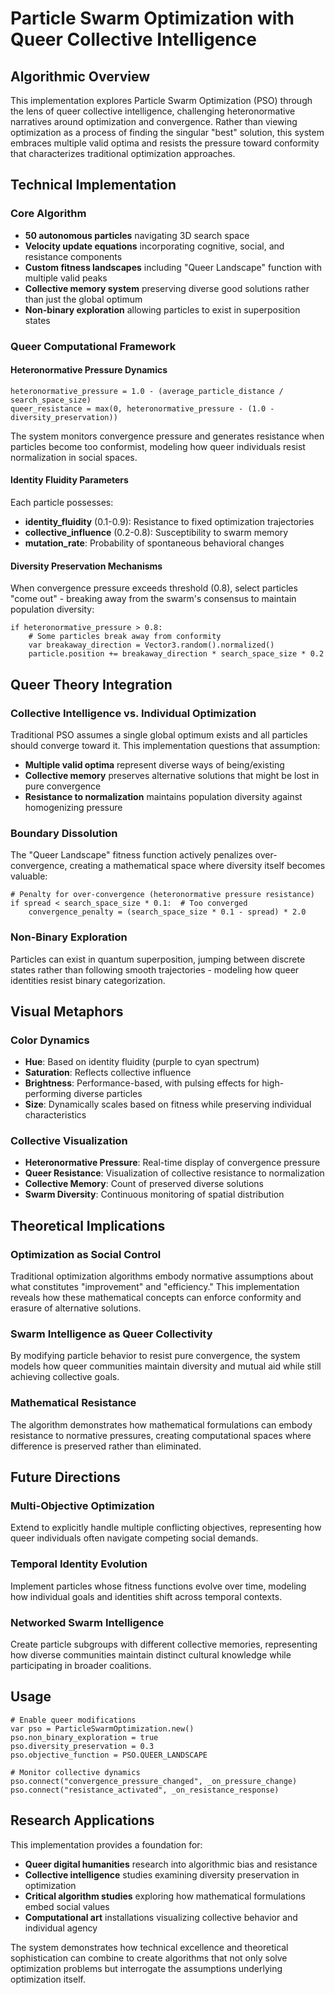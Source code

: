 # Particle Swarm Optimization with Queer Collective Intelligence

## Algorithmic Overview

This implementation explores Particle Swarm Optimization (PSO) through the lens of queer collective intelligence, challenging heteronormative narratives around optimization and convergence. Rather than viewing optimization as a process of finding the singular "best" solution, this system embraces multiple valid optima and resists the pressure toward conformity that characterizes traditional optimization approaches.

## Technical Implementation

### Core Algorithm
- **50 autonomous particles** navigating 3D search space
- **Velocity update equations** incorporating cognitive, social, and resistance components
- **Custom fitness landscapes** including "Queer Landscape" function with multiple valid peaks
- **Collective memory system** preserving diverse good solutions rather than just the global optimum
- **Non-binary exploration** allowing particles to exist in superposition states

### Queer Computational Framework

#### Heteronormative Pressure Dynamics
```gdscript
heteronormative_pressure = 1.0 - (average_particle_distance / search_space_size)
queer_resistance = max(0, heteronormative_pressure - (1.0 - diversity_preservation))
```

The system monitors convergence pressure and generates resistance when particles become too conformist, modeling how queer individuals resist normalization in social spaces.

#### Identity Fluidity Parameters
Each particle possesses:
- **identity_fluidity** (0.1-0.9): Resistance to fixed optimization trajectories
- **collective_influence** (0.2-0.8): Susceptibility to swarm memory
- **mutation_rate**: Probability of spontaneous behavioral changes

#### Diversity Preservation Mechanisms
When convergence pressure exceeds threshold (0.8), select particles "come out" - breaking away from the swarm's consensus to maintain population diversity:

```gdscript
if heteronormative_pressure > 0.8:
    # Some particles break away from conformity
    var breakaway_direction = Vector3.random().normalized()
    particle.position += breakaway_direction * search_space_size * 0.2
```

## Queer Theory Integration

### Collective Intelligence vs. Individual Optimization
Traditional PSO assumes a single global optimum exists and all particles should converge toward it. This implementation questions that assumption:

- **Multiple valid optima** represent diverse ways of being/existing
- **Collective memory** preserves alternative solutions that might be lost in pure convergence
- **Resistance to normalization** maintains population diversity against homogenizing pressure

### Boundary Dissolution
The "Queer Landscape" fitness function actively penalizes over-convergence, creating a mathematical space where diversity itself becomes valuable:

```gdscript
# Penalty for over-convergence (heteronormative pressure resistance)
if spread < search_space_size * 0.1:  # Too converged
    convergence_penalty = (search_space_size * 0.1 - spread) * 2.0
```

### Non-Binary Exploration
Particles can exist in quantum superposition, jumping between discrete states rather than following smooth trajectories - modeling how queer identities resist binary categorization.

## Visual Metaphors

### Color Dynamics
- **Hue**: Based on identity fluidity (purple to cyan spectrum)
- **Saturation**: Reflects collective influence
- **Brightness**: Performance-based, with pulsing effects for high-performing diverse particles
- **Size**: Dynamically scales based on fitness while preserving individual characteristics

### Collective Visualization
- **Heteronormative Pressure**: Real-time display of convergence pressure
- **Queer Resistance**: Visualization of collective resistance to normalization
- **Collective Memory**: Count of preserved diverse solutions
- **Swarm Diversity**: Continuous monitoring of spatial distribution

## Theoretical Implications

### Optimization as Social Control
Traditional optimization algorithms embody normative assumptions about what constitutes "improvement" and "efficiency." This implementation reveals how these mathematical concepts can enforce conformity and erasure of alternative solutions.

### Swarm Intelligence as Queer Collectivity
By modifying particle behavior to resist pure convergence, the system models how queer communities maintain diversity and mutual aid while still achieving collective goals.

### Mathematical Resistance
The algorithm demonstrates how mathematical formulations can embody resistance to normative pressures, creating computational spaces where difference is preserved rather than eliminated.

## Future Directions

### Multi-Objective Optimization
Extend to explicitly handle multiple conflicting objectives, representing how queer individuals often navigate competing social demands.

### Temporal Identity Evolution
Implement particles whose fitness functions evolve over time, modeling how individual goals and identities shift across temporal contexts.

### Networked Swarm Intelligence
Create particle subgroups with different collective memories, representing how diverse communities maintain distinct cultural knowledge while participating in broader coalitions.

## Usage

```gdscript
# Enable queer modifications
var pso = ParticleSwarmOptimization.new()
pso.non_binary_exploration = true
pso.diversity_preservation = 0.3
pso.objective_function = PSO.QUEER_LANDSCAPE

# Monitor collective dynamics
pso.connect("convergence_pressure_changed", _on_pressure_change)
pso.connect("resistance_activated", _on_resistance_response)
```

## Research Applications

This implementation provides a foundation for:
- **Queer digital humanities** research into algorithmic bias and resistance
- **Collective intelligence** studies examining diversity preservation in optimization
- **Critical algorithm studies** exploring how mathematical formulations embed social values
- **Computational art** installations visualizing collective behavior and individual agency

The system demonstrates how technical excellence and theoretical sophistication can combine to create algorithms that not only solve optimization problems but interrogate the assumptions underlying optimization itself. 